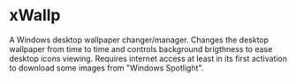 # xWallp
A Windows desktop wallpaper changer/manager. Changes the desktop wallpaper from time to time and controls background brigthness to ease desktop icons viewing. Requires internet access at least in its first activation to download some images from "Windows Spotlight".
